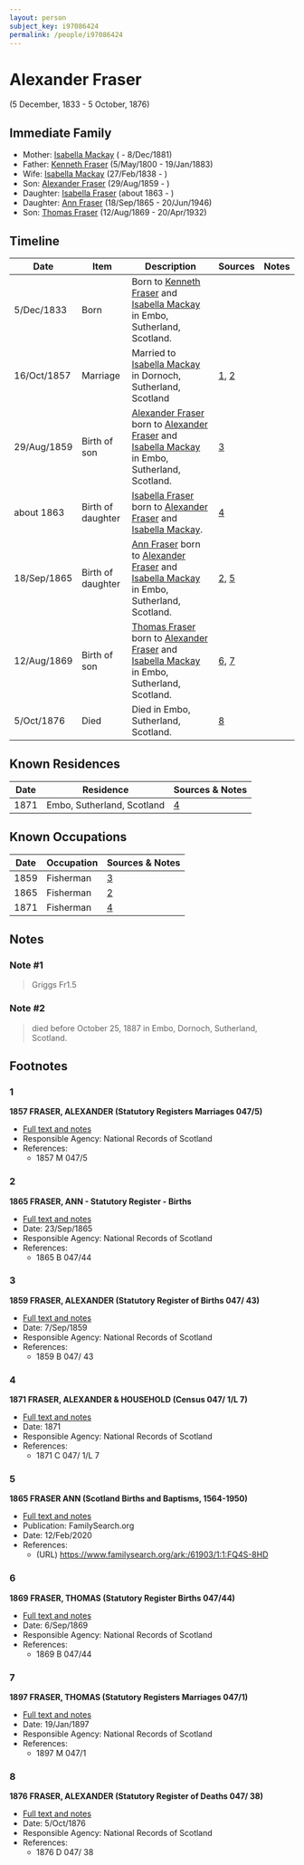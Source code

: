 ```yaml
---
layout: person
subject_key: i97086424
permalink: /people/i97086424
---
```


# Alexander Fraser
(5 December, 1833 - 5 October, 1876)

## Immediate Family

* Mother: [Isabella Mackay](./@26104572@-isabella-mackay-b-d1881-12-8.md) ( - 8/Dec/1881)
* Father: [Kenneth Fraser](./@61428726@-kenneth-fraser-b1800-5-5-d1883-1-19.md) (5/May/1800 - 19/Jan/1883)
* Wife: [Isabella Mackay](./@41556256@-isabella-mackay-b1838-2-27-d.md) (27/Feb/1838 - )
* Son: [Alexander Fraser](./@36585616@-alexander-fraser-b1859-8-29-d.md) (29/Aug/1859 - )
* Daughter: [Isabella Fraser](./@92660555@-isabella-fraser-b1863-d.md) (about 1863 - )
* Daughter: [Ann Fraser](./@70425788@-ann-fraser-b1865-9-18-d1946-6-20.md) (18/Sep/1865 - 20/Jun/1946)
* Son: [Thomas Fraser](./@69725432@-thomas-fraser-b1869-8-12-d1932-4-20.md) (12/Aug/1869 - 20/Apr/1932)

## Timeline

Date | Item | Description | Sources | Notes
---|---|---|---|---
5/Dec/1833 | Born | Born to [Kenneth Fraser](./@61428726@-kenneth-fraser-b1800-5-5-d1883-1-19.md) and [Isabella Mackay](./@26104572@-isabella-mackay-b-d1881-12-8.md) in Embo, Sutherland, Scotland. |  | 
16/Oct/1857 | Marriage | Married to [Isabella Mackay](./@41556256@-isabella-mackay-b1838-2-27-d.md) in Dornoch, Sutherland, Scotland | [1](#1), [2](#2) | 
29/Aug/1859 | Birth of son | [Alexander Fraser](./@36585616@-alexander-fraser-b1859-8-29-d.md) born to [Alexander Fraser](./@97086424@-alexander-fraser-b1833-12-5-d1876-10-5.md) and [Isabella Mackay](./@41556256@-isabella-mackay-b1838-2-27-d.md) in Embo, Sutherland, Scotland. | [3](#3) | 
about 1863 | Birth of daughter | [Isabella Fraser](./@92660555@-isabella-fraser-b1863-d.md) born to [Alexander Fraser](./@97086424@-alexander-fraser-b1833-12-5-d1876-10-5.md) and [Isabella Mackay](./@41556256@-isabella-mackay-b1838-2-27-d.md). | [4](#4) | 
18/Sep/1865 | Birth of daughter | [Ann Fraser](./@70425788@-ann-fraser-b1865-9-18-d1946-6-20.md) born to [Alexander Fraser](./@97086424@-alexander-fraser-b1833-12-5-d1876-10-5.md) and [Isabella Mackay](./@41556256@-isabella-mackay-b1838-2-27-d.md) in Embo, Sutherland, Scotland. | [2](#2), [5](#5) | 
12/Aug/1869 | Birth of son | [Thomas Fraser](./@69725432@-thomas-fraser-b1869-8-12-d1932-4-20.md) born to [Alexander Fraser](./@97086424@-alexander-fraser-b1833-12-5-d1876-10-5.md) and [Isabella Mackay](./@41556256@-isabella-mackay-b1838-2-27-d.md) in Embo, Sutherland, Scotland. | [6](#6), [7](#7) | 
5/Oct/1876 | Died | Died in Embo, Sutherland, Scotland. | [8](#8) | 

## Known Residences

Date | Residence | Sources & Notes
---|---|---
1871 | Embo, Sutherland, Scotland | [4](#4)

## Known Occupations

Date | Occupation | Sources & Notes
---|---|---
1859 | Fisherman | [3](#3)
1865 | Fisherman | [2](#2)
1871 | Fisherman | [4](#4)

## Notes

### Note #1

> Griggs Fr1.5
>



### Note #2

> died before October 25, 1887 in Embo, Dornoch, Sutherland, Scotland.
>


## Footnotes

### 1

**1857 FRASER, ALEXANDER (Statutory Registers Marriages 047/5)**

* [Full text and notes](../sources/@4669993@-1857-fraser,-alexander-statutory-registers-marriages-047-5-.md)
* Responsible Agency: National Records of Scotland
* References: 
  * 1857 M 047/5

### 2

**1865 FRASER, ANN - Statutory Register - Births**

* [Full text and notes](../sources/@17540720@-1865-fraser,-ann-statutory-register-births.md)
* Date: 23/Sep/1865
* Responsible Agency: National Records of Scotland
* References: 
  * 1865 B 047/44

### 3

**1859 FRASER, ALEXANDER (Statutory Register of Births 047/ 43)**

* [Full text and notes](../sources/@8047832@-1859-fraser,-alexander-statutory-register-of-births-047-43-.md)
* Date: 7/Sep/1859
* Responsible Agency: National Records of Scotland
* References: 
  * 1859 B 047/ 43

### 4

**1871 FRASER, ALEXANDER & HOUSEHOLD (Census 047/ 1/L 7)**

* [Full text and notes](../sources/@78229018@-1871-fraser,-alexander-&-household-census-047-1-l-7-.md)
* Date: 1871
* Responsible Agency: National Records of Scotland
* References: 
  * 1871 C 047/ 1/L 7

### 5

**1865 FRASER ANN (Scotland Births and Baptisms, 1564-1950)**

* [Full text and notes](../sources/@2821242@-1865-fraser-ann-scotland-births-and-baptisms,-1564-1950-.md)
* Publication: FamilySearch.org
* Date: 12/Feb/2020
* References: 
  * (URL) https://www.familysearch.org/ark:/61903/1:1:FQ4S-8HD

### 6

**1869 FRASER, THOMAS (Statutory Register Births 047/44)**

* [Full text and notes](../sources/@43818944@-1869-fraser,-thomas-statutory-register-births-047-44-.md)
* Date: 6/Sep/1869
* Responsible Agency: National Records of Scotland
* References: 
  * 1869 B 047/44

### 7

**1897 FRASER, THOMAS (Statutory Registers Marriages 047/1)**

* [Full text and notes](../sources/@12878576@-1897-fraser,-thomas-statutory-registers-marriages-047-1-.md)
* Date: 19/Jan/1897
* Responsible Agency: National Records of Scotland
* References: 
  * 1897 M 047/1

### 8

**1876 FRASER, ALEXANDER (Statutory Register of Deaths 047/ 38)**

* [Full text and notes](../sources/@4663216@-1876-fraser,-alexander-statutory-register-of-deaths-047-38-.md)
* Date: 5/Oct/1876
* Responsible Agency: National Records of Scotland
* References: 
  * 1876 D 047/ 38

